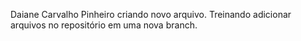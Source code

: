 Daiane Carvalho Pinheiro
criando novo arquivo.
Treinando adicionar arquivos no repositório em uma nova branch.
